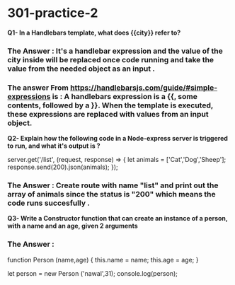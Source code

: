 # 301-practice-2

__Q1- In a Handlebars template, what does {{city}} refer to?__
### The Answer : It's a handlebar expression and the value of the city inside will be replaced once code running and take the value from the needed object as an input . 

### The answer From __https://handlebarsjs.com/guide/#simple-expressions__ is : A handlebars expression is a {{, some contents, followed by a }}. When the template is executed, these expressions are replaced with values from an input object.

__Q2- Explain how the following code in a Node-express server is triggered to run, and what it's output is ?__

server.get('/list', (request, response) => {
   let animals = ['Cat','Dog','Sheep'];
   response.send(200).json(animals);
});

### The Answer : Create route with name "list" and print out the array of animals since the status is "200" which means the code runs succesfully .


__Q3- Write a Constructor function that can create an instance of a person, with a name and an age, given 2 arguments__

### The Answer :

function Person (name,age) 
{
    this.name = name;
    this.age = age;
}

let person = new Person ('nawal',31);
console.log(person);

